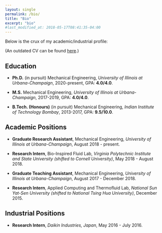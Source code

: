 ```yaml
---
layout: single
permalink: /bio/
title: "Bio"
excerpt: "bio"
#last_modified_at: 2018-05-17T08:41:35-04:00
---
```

Below is the crux of my academic/industrial profile:

(An outdated CV can be found [here](https://drive.google.com/file/d/14fdI71jWm4XCPuhXVVciPKePSRfDEgjM/view?usp=sharing).)

## Education

- **Ph.D.** (in pursuit) Mechanical Engineering,
*University of Illinois at Urbana-Champaign*, 2020-present, GPA: **4.0/4.0**.

- **M.S.** Mechanical Engineering,
*University of Illinois at Urbana-Champaign*, 2017-2019, GPA: **4.0/4.0**.

- **B.Tech. (Honours)** (in pursuit) Mechanical Engineering,
*Indian Institute of Technology Bombay*, 2013-2017, GPA: **9.5/10.0**.

## Academic Positions

- **Graduate Research Assistant**, Mechanical Engineering,
*University of Illinois at Urbana-Champaign*, August 2018 - present.

- **Research Intern**, Bio-Inspired Fluid Lab,
*Virginia Polytechnic Institute and State University (shifted to Cornell University)*,
May 2018 - August 2018.

- **Graduate Teaching Assistant**, Mechanical Engineering,
*University of Illinois at Urbana-Champaign*, August 2017 - December 2018.

- **Research Intern**, Applied Computing and Thermofluid Lab,
*National Sun Yat-Sen University (shifted to National Tsing Hua University)*, December 2015.

## Industrial Positions

- **Research Intern**, *Daikin Industries, Japan*, May 2016 - July 2016.
